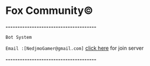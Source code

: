 # Fox Community©

**--------------------------------------**


```Bot System```


`Email :[NedjmoGamer@gmail.com]`
[click here](https://discord.gg/Tw2S6x) for join server 

**--------------------------------------**
